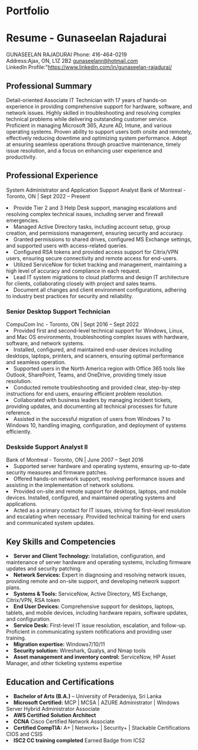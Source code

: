 # Portfolio

# Resume - Gunaseelan Rajadurai
           
GUNASEELAN RAJADURAI
Phone:</strong> 416-464-0219<br>
Address:Ajax, ON, L1Z 2B2
<a href="mailto:gunaseelanr@hotmail.com">gunaseelanr@hotmail.com</a><br>
LinkedIn Profile:"https://www.linkedin.com/in/gunaseelan-rajadurai/
  

<h2>Professional Summary</h2>
        <p>Detail-oriented Associate IT Technician with 17 years of hands-on experience in providing comprehensive support for hardware, software, and network issues. Highly skilled in troubleshooting and resolving complex technical problems while delivering outstanding customer service. Proficient in managing Microsoft 365, Azure AD, Intune, and various operating systems. Proven ability to support users both onsite and remotely, effectively reducing downtime and optimizing system performance. Adept at ensuring seamless operations through proactive maintenance, timely issue resolution, and a focus on enhancing user experience and productivity.</p>

<h2>Professional Experience</h2>

System Administrator and Application Support Analyst
Bank of Montreal - Toronto, ON | Sept 2022 – Present

<li>Provide Tier 2 and 3 Help Desk support, managing escalations and resolving complex technical issues, including server and firewall emergencies.</li>
<li>Managed Active Directory tasks, including account setup, group creation, and permissions management, ensuring security and accuracy.</li>
<li>Granted permissions to shared drives, configured MS Exchange settings, and supported users with access-related queries.</li>
<li>Configured RSA tokens and provided access support for Citrix/VPN users, ensuring secure connectivity and remote access for end-users.</li>
<li>Utilized ServiceNow for ticket tracking and management, maintaining a high level of accuracy and compliance in each request.</li>
<li>Lead IT system migrations to cloud platforms and design IT architecture for clients, collaborating closely with project and sales teams.</li>
<li>Document all changes and client environment configurations, adhering to industry best practices for security and reliability.</li>


<h3>Senior Desktop Support Technician</h3>
 CompuCom Inc - Toronto, ON | Sept 2016 – Sept 2022

<li>Provided first and second-level technical support for Windows, Linux, and Mac OS environments, troubleshooting complex issues with hardware, software, and network systems.</li>
<li>Installed, configured, and maintained end-user devices including desktops, laptops, printers, and scanners, ensuring optimal performance and seamless operation.</li>
<li>Supported users in the North America region with Office 365 tools like Outlook, SharePoint, Teams, and OneDrive, providing timely issue resolution.</li>
<li>Conducted remote troubleshooting and provided clear, step-by-step instructions for end users, ensuring efficient problem resolution.</li>
<li>Collaborated with business leaders by managing incident tickets, providing updates, and documenting all technical processes for future reference.</li> 
<li>Assisted in the successful migration of users from Windows 7 to Windows 10, handling imaging, configuration, and deployment of systems efficiently.</li>


<h3>Deskside Support Analyst II</h3>
Bank of Montreal - Toronto, ON | June 2007 – Sept 2016

<li>Supported server hardware and operating systems, ensuring up-to-date security measures and firmware patches.</li>
<li>Offered hands-on network support, resolving performance issues and assisting in the implementation of network solutions.</li>
<li>Provided on-site and remote support for desktops, laptops, and mobile devices. Installed, configured, and maintained operating systems and applications.</li>
<li>Acted as a primary contact for IT issues, striving for first-level resolution and escalating when necessary. Provided technical training for end users and communicated system updates.</li>


<h2>Key Skills and Competencies</h2>

<li><strong>Server and Client Technology:</strong> Installation, configuration, and maintenance of server hardware and operating systems, including firmware updates and security patching.</li>
<li><strong>Network Services:</strong> Expert in diagnosing and resolving network issues, providing remote and on-site support, and developing network support plans.</li>
<li><strong>Systems & Tools:</strong> ServiceNow, Active Directory, MS Exchange, Citrix/VPN, RSA token</li>
<li><strong>End User Devices:</strong> Comprehensive support for desktops, laptops, tablets, and mobile devices, including hardware repairs, software updates, and configuration.</li>
<li><strong>Service Desk:</strong> First-level IT issue resolution, escalation, and follow-up. Proficient in communicating system notifications and providing user training.</li>
<li><strong>Migration expertise:</strong> Windows7/10/11</li>
<li><strong>Security solution:</strong> Wireshark, Qualys, and Nmap tools</li>
<li><strong>Asset management and inventory control:</strong> ServiceNow, HP Asset Manager, and other ticketing systems expertise</li>


<h2>Education and Certifications</h2>

<li><strong>Bachelor of Arts (B.A.)</strong> – University of Peradeniya, Sri Lanka</li>
<li><strong>Microsoft Certified:</strong> MCP | MCSA | AZURE Administrator | Windows Server Hybrid Administrator Associate</li>
<li><strong>AWS Certified Solution Architect</strong></li>
<li><strong>CCNA</strong> Cisco Certified Network Associate</li>
<li><strong>Certified CompTIA:</strong> A+ | Network+ | Security+ | Stackable Certifications CIOS and CSIS</li>
<li><strong>ISC2 CC training completed</strong> Earned Badge from ICS2</li>
 

</body>
</html>

</body>
</html>
